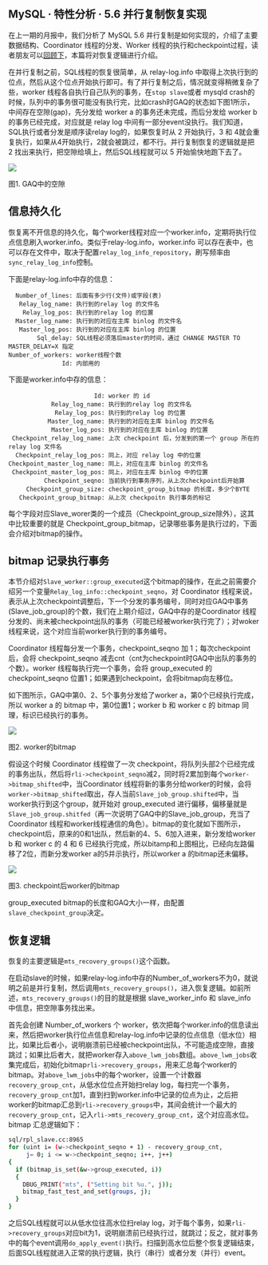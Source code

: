## MySQL · 特性分析 · 5.6 并行复制恢复实现


在上一期的月报中，我们分析了 MySQL 5.6 并行复制是如何实现的，介绍了主要数据结构、Coordinator 线程的分发、Worker 线程的执行和checkpoint过程，读者朋友可以[回顾下][3]，本篇将对恢复逻辑进行介绍。  


在并行复制之前，SQL线程的恢复很简单，从 relay-log.info 中取得上次执行到的位点，然后从这个位点开始执行即可。有了并行复制之后，情况就变得稍微复杂了些，worker 线程各自执行自己队列的事务，在`stop slave`或者 mysqld crash的时候，队列中的事务很可能没有执行完，比如crash时GAQ的状态如下图1所示，中间存在空隙(gap)，先分发给 worker a 的事务还未完成，而后分发给 worker b 的事务已经完成，对应就是 relay log 中间有一部分event没执行。我们知道，SQL执行或者分发是顺序读relay log的，如果恢复时从 2 开始执行，3 和 4就会重复执行，如果从4开始执行，2就会被跳过，都不行。并行复制恢复的逻辑就是把 2 找出来执行，把空隙给填上，然后SQL线程就可以 5 开始愉快地跑下去了。  


<!-- _includes/image.html -->

    

    
        
![][0]

    

    

    
图1. GAQ中的空隙  


## 信息持久化


恢复离不开信息的持久化，每个worker线程对应一个worker.info，定期将执行位点信息刷入worker.info。类似于relay-log.info，worker.info 可以存在表中，也可以存在文件中，取决于配置`relay_log_info_repository`，刷写频率由`sync_relay_log_info`控制。  


下面是relay-log.info中存的信息：  

```LANG
  Number_of_lines: 后面有多少行(文件)或字段(表)
   Relay_log_name: 执行到的relay log 的文件名
    Relay_log_pos: 执行到的relay log 的位置
  Master_log_name: 执行到的对应在主库 binlog 的文件名
   Master_log_pos: 执行到的对应在主库 binlog 的位置
        Sql_delay: SQL线程必须落后master的时间，通过 CHANGE MASTER TO MASTER_DELAY=X 指定
Number_of_workers: worker线程个数
               Id: 内部用的

```


下面是worker.info中存的信息：  

```LANG
                        Id: worker 的 id
            Relay_log_name: 执行到的relay log 的文件名
             Relay_log_pos: 执行到的relay log 的位置
           Master_log_name: 执行到的对应在主库 binlog 的文件名
            Master_log_pos: 执行到的对应在主库 binlog 的位置
 Checkpoint_relay_log_name: 上次 checkpoint 后，分发到的第一个 group 所在的 relay log 文件名
  Checkpoint_relay_log_pos: 同上，对应 relay log 中的位置
Checkpoint_master_log_name: 同上，对应在主库 binlog 的文件名
 Checkpoint_master_log_pos: 同上，对应在主库 binlog 中的位置
          Checkpoint_seqno: 当前执行到事务序列，从上次checkpoint后开始算
     Checkpoint_group_size: checkpoint_group_bitmap 的长度，多少个BYTE
   Checkpoint_group_bitmap: 从上次 checkpoitn 执行事务的标记

```

每个字段对应Slave_worer类的一个成员（Checkpoint_group_size除外），这其中比较重要的就是 Checkpoint_group_bitmap，记录哪些事务是执行过的，下面会介绍对bitmap的操作。  

## bitmap 记录执行事务


本节介绍对`Slave_worker::group_executed`这个bitmap的操作，在此之前需要介绍另一个变量`Relay_log_info::checkpoint_seqno`，对 Coordinator 线程来说，表示从上次checkpoint调整后，下一个分发的事务编号，同时对应GAQ中事务(Slave_job_group)的个数，我们在上期介绍过，GAQ中存的是Coordinator 线程分发的、尚未被checkpoint出队的事务（可能已经被worker执行完了）；对woker线程来说，这个对应当前worker执行到的事务编号。  


Coordinator 线程每分发一个事务，checkpoint_seqno 加 1；每次checkpoint后，会将 checkpoint_seqno 减去cnt（cnt为checkpoint时GAQ中出队的事务的个数）。worker 线程每执行完一个事务，会将 group_executed 的 checkpoint_seqno 位置1；如果遇到checkpoint，会将bitmap向左移位。  


如下图所示，GAQ中第0、2、5个事务分发给了worker a，第0个已经执行完成，所以 worker a 的 bitmap 中，第0位置1；worker b 和 worker c 的 bitmap 同理，标识已经执行的事务。  


<!-- _includes/image.html -->

    

    
        
![][1]

    

    

    
图2. worker的bitmap  



假设这个时候 Coordinator 线程做了一次 checkpoint，将队列头部2个已经完成的事务出队，然后将`rli->checkpoint_seqno`减2，同时将2累加到每个`worker->bitmap_shifted`中，当Coordinator 线程将新的事务分给worker的时候，会将`worker->bitmap_shifted`取出，存人当前`Slave_job_group.shifted`中，当worker执行到这个group，就开始对 group_executed 进行偏移，偏移量就是`Slave_job_group.shitfed`（再一次说明了GAQ中的Slave_job_group，充当了Coordinator 线程和worker线程通信的角色）。bitmap的变化就如下图所示，checkpoint后，原来的0和1出队，然后新的4、5、6加入进来，新分发给worker b 和 worker c 的 4 和 6 已经执行完成，所以bitamp和上图相比，已经向左路偏移了2位，而新分发worker a的5并示执行，所以worker a 的bitmap还未偏移。  


<!-- _includes/image.html -->

    

    
        
![][2]

    

    

    
图3. checkpoint后worker的bitmap  



group_executed bitmap的长度和GAQ大小一样，由配置`slave_checkpoint_group`决定。  

## 恢复逻辑


恢复的主要逻辑是`mts_recovery_groups()`这个函数。  


在启动slave的时候，如果relay-log.info中存的Number_of_workers不为0，就说明之前是并行复制，然后调用`mts_recovery_groups()`，进入恢复逻辑。如前所述，`mts_recovery_groups()`的目的就是根据 slave_worker_info 和 slave_info 中信息，把空隙事务找出来。  


首先会创建 Number_of_workers 个 worker，依次把每个worker.info的信息读出来，然后把worker执行位点信息和relay-log.info中记录的位点信息（低水位）相比，如果比后者小，说明崩溃前已经被checkpoint出队，不可能造成空隙，直接跳过；如果比后者大，就把worker存入`above_lwm_jobs`数组。`above_lwm_jobs`收集完成后，初始化bitmap`rli->recovery_groups`，用来汇总每个worker的bitmap。对`above_lwm_jobs`中的每个worker，设置一个计数器`recovery_group_cnt`，从低水位位点开始扫relay log，每扫完一个事务，`recovery_group_cnt`加1，直到扫到worker.info中记录的位点为止，之后把worker的bitmap汇总到`rli->recovery_groups`中，其间会统计一个最大的`recovery_group_cnt`，记入`rli->mts_recovery_group_cnt`，这个对应高水位。 bitmap 汇总逻辑如下：  

```bash
sql/rpl_slave.cc:8965
for (uint i= (w->checkpoint_seqno + 1) - recovery_group_cnt,
     j= 0; i <= w->checkpoint_seqno; i++, j++)
{
  if (bitmap_is_set(&w->group_executed, i))
  {
    DBUG_PRINT("mts", ("Setting bit %u.", j));
    bitmap_fast_test_and_set(groups, j);
  }
}

```


之后SQL线程就可以从低水位往高水位扫relay log，对于每个事务，如果`rli->recovery_groups`对应bit为1，说明崩溃前已经执行过，就跳过；反之，就对事务中的每个event调用`do_apply_event()`执行。扫描到高水位后整个恢复逻辑结束，后面SQL线程就进入正常的执行逻辑，执行（串行）或者分发（并行）event。  


[3]: http://mysql.taobao.org/monthly/2015/08/09/
[0]: http://mysql.taobao.org/monthly/pic/2015-09-07/gap_of_GAQ.png
[1]: http://mysql.taobao.org/monthly/pic/2015-09-07/bitmap_before_checkpoint.png
[2]: http://mysql.taobao.org/monthly/pic/2015-09-10/bitmap_after_checkpoint.png